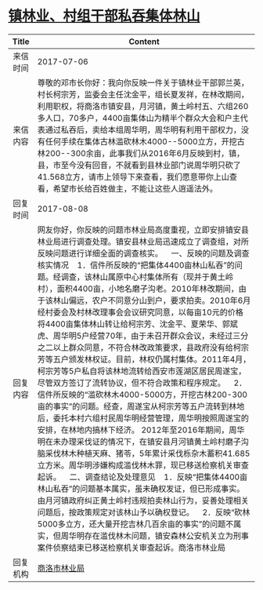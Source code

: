 # <a href="http://www.shangluo.gov.cn/zmhd/ldxxxx.jsp?urltype=leadermail.LeaderMailContentUrl&wbtreeid=1112&leadermailid=4231">镇林业、村组干部私吞集体林山</a>
|Title|Content|
|:---:|---|
|来信时间|2017-07-06|
|来信内容|尊敬的邓市长你好：我向你反映一件关于镇林业干部郭兰英，村长柯宗芳，监委会主任沈金平，组长夏发祥，在林改期间，利用职权，将商洛市镇安县，月河镇，黄土岭村五、六组260多人口，70多户，4400亩集体山为精半个群众大会和户主代表通过私吞后，卖给本组周华明，周华明有利用干部权力，没有任何手续在集体古林滥砍林木4000--5000立方，开挖古林200--300余亩，此事我们从2016年6月反映到村，镇，县，市至今没有回音，不就看到县林业部门说周华明只砍了41.568立方，请市上领导下来查看，我们愿意带你上山查看，希望市长给百姓做主，不能让这些人逍遥法外。|
|回复时间|2017-08-08|
|回复内容|网友你好，你反映的问题市林业局高度重视，立即安排镇安县林业局进行调查处理。镇安县林业局迅速成立了调查组，对所反映问题进行详细全面的调查核实。    一、反映的问题及调查核实情况    1．信件所反映的“把集体4400亩林山私吞”的问题。经调查，该林山属原中心村集体所有（现并于黄土岭村），面积4400亩，小地名磨子沟老。2010年林改期间，由于该林山偏远，农户不同意分山到户，要求拍卖。2010年6月经村委会及村林改理事会会议研究同意，以每亩10元的价格将4400亩集体林山转让给柯宗芳、沈金平、夏荣华、郭斌虎、周华明5户经营70年，由于未召开群众会议，未经过三分之二以上群众同意，不符合林改政策要求，县政府没有给柯宗芳等五户颁发林权证。目前，林权仍属村集体。2011年4月，柯宗芳等5户私自将该林地流转给西安市莲湖区居民周遂宝，尽管双方签订了流转协议，但不符合政策和程序规定。    2．信件所反映的“滥砍林木4000-5000方，开挖古林200-300亩的事实”的问题。经查，周遂宝从柯宗芳等五户流转到林地后，委托本村六组村民周华明经营管理，周华明按照周遂宝的安排，在林地内搞林下经济。 2012年至2016年期间，周华明在未办理采伐证的情况下，在镇安县月河镇黄土岭村磨子沟脑采伐林木种植天麻、猪苓，5年累计采伐栎杂木蓄积41.685立方米。周华明涉嫌构成滥伐林木罪，现已移送检察机关审查起诉。    二、调查结论及处理意见    1．反映“把集体4400亩林山私吞”的问题基本属实，虽未确权发证，但已形成事实。由月河镇政府纠正黄土岭村违规拍卖林山行为，妥善处理相关问题后，按政策规定对该林山予以确权登记。    2．反映“砍林5000多立方，还大量开挖吉林几百余亩的事实”的问题不属实，但周华明存在滥伐林木问题，镇安森林公安机关立为刑事案件侦察结束已移送检察机关审查起诉。商洛市林业局|
|回复机构|<a href="../../categories/agencies/商洛市林业局.md">商洛市林业局</a>|
